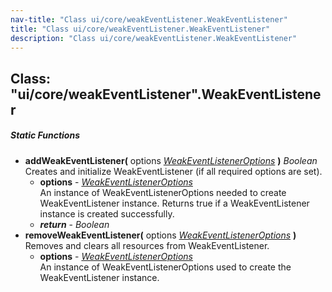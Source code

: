 ```yaml
---
nav-title: "Class ui/core/weakEventListener.WeakEventListener"
title: "Class ui/core/weakEventListener.WeakEventListener"
description: "Class ui/core/weakEventListener.WeakEventListener"
---
```

## Class: "ui/core/weakEventListener".WeakEventListener

##### Static Functions
 - **addWeakEventListener(** options [_WeakEventListenerOptions_](../../../ui/core/weakEventListener/WeakEventListenerOptions.md) **)** _Boolean_  
     Creates and initialize WeakEventListener (if all required options are set).
   - **options** - [_WeakEventListenerOptions_](../../../ui/core/weakEventListener/WeakEventListenerOptions.md)  
     An instance of WeakEventListenerOptions needed to create WeakEventListener instance.
Returns true if a WeakEventListener instance is created successfully.
   - _**return**_ - _Boolean_
 - **removeWeakEventListener(** options [_WeakEventListenerOptions_](../../../ui/core/weakEventListener/WeakEventListenerOptions.md) **)**  
     Removes and clears all resources from WeakEventListener.
   - **options** - [_WeakEventListenerOptions_](../../../ui/core/weakEventListener/WeakEventListenerOptions.md)  
     An instance of WeakEventListenerOptions used to create the WeakEventListener instance.